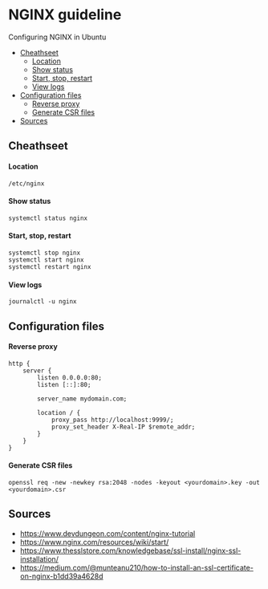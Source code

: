 # NGINX guideline <!-- omit in toc -->

Configuring NGINX in Ubuntu

- [Cheathseet](#cheathseet)
    - [Location](#location)
    - [Show status](#show-status)
    - [Start, stop, restart](#start-stop-restart)
    - [View logs](#view-logs)
- [Configuration files](#configuration-files)
    - [Reverse proxy](#reverse-proxy)
    - [Generate CSR files](#generate-csr-files)
- [Sources](#sources)

## Cheathseet

#### Location
```
/etc/nginx
```

#### Show status
```
systemctl status nginx
```

#### Start, stop, restart
```
systemctl stop nginx
systemctl start nginx
systemctl restart nginx
```

#### View logs
```
journalctl -u nginx
```

## Configuration files

#### Reverse proxy
```
http {
    server {
        listen 0.0.0.0:80;
        listen [::]:80;

        server_name mydomain.com;

        location / {
            proxy_pass http://localhost:9999/;
            proxy_set_header X-Real-IP $remote_addr;
        }
    }
}
```

#### Generate CSR files

```
openssl req -new -newkey rsa:2048 -nodes -keyout <yourdomain>.key -out <yourdomain>.csr
```

## Sources
- https://www.devdungeon.com/content/nginx-tutorial
- https://www.nginx.com/resources/wiki/start/
- https://www.thesslstore.com/knowledgebase/ssl-install/nginx-ssl-installation/
- https://medium.com/@munteanu210/how-to-install-an-ssl-certificate-on-nginx-b1dd39a4628d